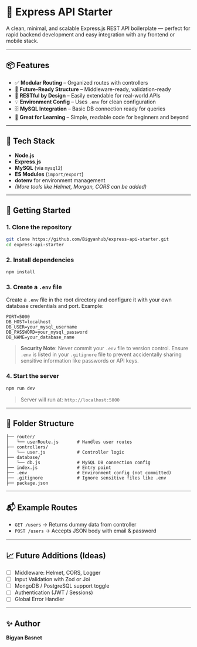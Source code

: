 # 🚀 Express API Starter

A clean, minimal, and scalable Express.js REST API boilerplate — perfect for rapid backend development and easy integration with any frontend or mobile stack.

---

## 📦 Features

* ✅ **Modular Routing** – Organized routes with controllers
* 🔐 **Future-Ready Structure** – Middleware-ready, validation-ready
* 🧱 **RESTful by Design** – Easily extendable for real-world APIs
* 💡 **Environment Config** – Uses `.env` for clean configuration
* 🗄️ **MySQL Integration** – Basic DB connection ready for queries
* 🧪 **Great for Learning** – Simple, readable code for beginners and beyond

---

## 🔧 Tech Stack

* **Node.js**
* **Express.js**
* **MySQL** (via `mysql2`)
* **ES Modules** (`import/export`)
* **dotenv** for environment management
* *(More tools like Helmet, Morgan, CORS can be added)*

---

## 🚀 Getting Started

### 1. Clone the repository

```bash
git clone https://github.com/Bigyanhub/express-api-starter.git
cd express-api-starter
```

### 2. Install dependencies

```bash
npm install
```

### 3. Create a `.env` file

Create a `.env` file in the root directory and configure it with your own database credentials and port. Example:

```env
PORT=5000
DB_HOST=localhost
DB_USER=your_mysql_username
DB_PASSWORD=your_mysql_password
DB_NAME=your_database_name
```

> **Security Note**: Never commit your `.env` file to version control. Ensure `.env` is listed in your `.gitignore` file to prevent accidentally sharing sensitive information like passwords or API keys.

### 4. Start the server

```bash
npm run dev
```

> Server will run at: `http://localhost:5000`

---

## 📁 Folder Structure

```
├── router/
│   └── userRoute.js       # Handles user routes
├── controllers/
│   └── user.js            # Controller logic
├── database/
│   └── db.js              # MySQL DB connection config
├── index.js               # Entry point
├── .env                   # Environment config (not committed)
├── .gitignore             # Ignore sensitive files like .env
├── package.json
```

---

## 📬 Example Routes

* `GET /users` → Returns dummy data from controller
* `POST /users` → Accepts JSON body with email & password

---

## 📈 Future Additions (Ideas)

* [ ] Middleware: Helmet, CORS, Logger
* [ ] Input Validation with Zod or Joi
* [ ] MongoDB / PostgreSQL support toggle
* [ ] Authentication (JWT / Sessions)
* [ ] Global Error Handler

---

## ✨ Author

**Bigyan Basnet**